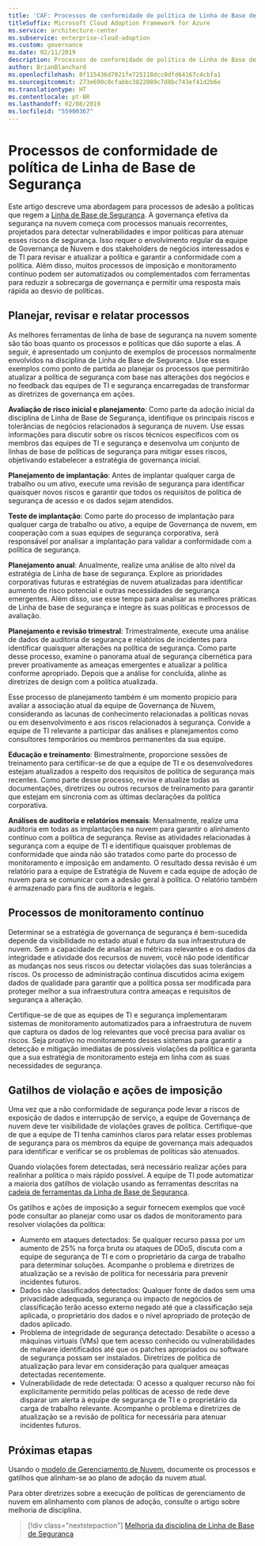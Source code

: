 ```yaml
---
title: 'CAF: Processos de conformidade de política de Linha de Base de Segurança'
titleSuffix: Microsoft Cloud Adoption Framework for Azure
ms.service: architecture-center
ms.subservice: enterprise-cloud-adoption
ms.custom: governance
ms.date: 02/11/2019
description: Processos de conformidade de política de Linha de Base de Segurança
author: BrianBlanchard
ms.openlocfilehash: 8f115436d7021fe725118dcc0dfd64167c4cbfa1
ms.sourcegitcommit: 273e690c0cfabbc3822089c7d8bc743ef41d2b6e
ms.translationtype: HT
ms.contentlocale: pt-BR
ms.lasthandoff: 02/08/2019
ms.locfileid: "55900367"
---
```

# <a name="security-baseline-policy-compliance-processes"></a>Processos de conformidade de política de Linha de Base de Segurança

Este artigo descreve uma abordagem para processos de adesão a políticas que regem a [Linha de Base de Segurança](./overview.md). A governança efetiva da segurança na nuvem começa com processos manuais recorrentes, projetados para detectar vulnerabilidades e impor políticas para atenuar esses riscos de segurança. Isso requer o envolvimento regular da equipe de Governança de Nuvem e dos stakeholders de negócios interessados e de TI para revisar e atualizar a política e garantir a conformidade com a política. Além disso, muitos processos de imposição e monitoramento contínuo podem ser automatizados ou complementados com ferramentas para reduzir a sobrecarga de governança e permitir uma resposta mais rápida ao desvio de políticas.

## <a name="planning-review-and-reporting-processes"></a>Planejar, revisar e relatar processos

As melhores ferramentas de linha de base de segurança na nuvem somente são tão boas quanto os processos e políticas que dão suporte a elas. A seguir, é apresentado um conjunto de exemplos de processos normalmente envolvidos na disciplina de Linha de Base de Segurança. Use esses exemplos como ponto de partida ao planejar os processos que permitirão atualizar a política de segurança com base nas alterações dos negócios e no feedback das equipes de TI e segurança encarregadas de transformar as diretrizes de governança em ações.

**Avaliação de risco inicial e planejamento**: Como parte da adoção inicial da disciplina de Linha de Base de Segurança, identifique os principais riscos e tolerâncias de negócios relacionados à segurança de nuvem. Use essas informações para discutir sobre os riscos técnicos específicos com os membros das equipes de TI e segurança e desenvolva um conjunto de linhas de base de políticas de segurança para mitigar esses riscos, objetivando estabelecer a estratégia de governança inicial.

**Planejamento de implantação**: Antes de implantar qualquer carga de trabalho ou um ativo, execute uma revisão de segurança para identificar quaisquer novos riscos e garantir que todos os requisitos de política de segurança de acesso e os dados sejam atendidos.

**Teste de implantação**: Como parte do processo de implantação para qualquer carga de trabalho ou ativo, a equipe de Governança de nuvem, em cooperação com a suas equipes de segurança corporativa, será responsável por analisar a implantação para validar a conformidade com a política de segurança.

**Planejamento anual**: Anualmente, realize uma análise de alto nível da estratégia de Linha de base de segurança. Explore as prioridades corporativas futuras e estratégias de nuvem atualizadas para identificar aumento de risco potencial e outras necessidades de segurança emergentes. Além disso, use esse tempo para analisar as melhores práticas de Linha de base de segurança e integre às suas políticas e processos de avaliação.

**Planejamento e revisão trimestral**: Trimestralmente, execute uma análise de dados de auditoria de segurança e relatórios de incidentes para identificar quaisquer alterações na política de segurança. Como parte desse processo, examine o panorama atual de segurança cibernética para prever proativamente as ameaças emergentes e atualizar a política conforme apropriado. Depois que a análise for concluída, alinhe as diretrizes de design com a política atualizada.

Esse processo de planejamento também é um momento propício para avaliar a associação atual da equipe de Governança de Nuvem, considerando as lacunas de conhecimento relacionadas a políticas novas ou em desenvolvimento e aos riscos relacionados à segurança. Convide a equipe de TI relevante a participar das análises e planejamentos como consultores temporários ou membros permanentes da sua equipe. 

**Educação e treinamento**: Bimestralmente, proporcione sessões de treinamento para certificar-se de que a equipe de TI e os desenvolvedores estejam atualizados a respeito dos requisitos de política de segurança mais recentes. Como parte desse processo, revise e atualize todas as documentações, diretrizes ou outros recursos de treinamento para garantir que estejam em sincronia com as últimas declarações da política corporativa.

**Análises de auditoria e relatórios mensais**: Mensalmente, realize uma auditoria em todas as implantações na nuvem para garantir o alinhamento contínuo com a política de segurança. Revise as atividades relacionadas à segurança com a equipe de TI e identifique quaisquer problemas de conformidade que ainda não são tratados como parte do processo de monitoramento e imposição em andamento. O resultado dessa revisão é um relatório para a equipe de Estratégia de Nuvem e cada equipe de adoção de nuvem para se comunicar com a adesão geral à política. O relatório também é armazenado para fins de auditoria e legais.

## <a name="ongoing-monitoring-processes"></a>Processos de monitoramento contínuo

Determinar se a estratégia de governança de segurança é bem-sucedida depende da visibilidade no estado atual e futuro da sua infraestrutura de nuvem. Sem a capacidade de analisar as métricas relevantes e os dados da integridade e atividade dos recursos de nuvem, você não pode identificar as mudanças nos seus riscos ou detectar violações das suas tolerâncias a riscos. Os processo de administração contínua discutidos acima exigem dados de qualidade para garantir que a política possa ser modificada para proteger melhor a sua infraestrutura contra ameaças e requisitos de segurança a alteração.

Certifique-se de que as equipes de TI e segurança implementaram sistemas de monitoramento automatizados para a infraestrutura de nuvem que captura os dados de log relevantes que você precisa para avaliar os riscos. Seja proativo no monitoramento desses sistemas para garantir a detecção e mitigação imediatas de possíveis violações da política e garanta que a sua estratégia de monitoramento esteja em linha com as suas necessidades de segurança.

## <a name="violation-triggers-and-enforcement-actions"></a>Gatilhos de violação e ações de imposição

Uma vez que a não conformidade de segurança pode levar a riscos de exposição de dados e interrupção de serviço, a equipe de Governança de nuvem deve ter visibilidade de violações graves de política. Certifique-que de que a equipe de TI tenha caminhos claros para relatar esses problemas de segurança para os membros da equipe de governança mais adequados para identificar e verificar se os problemas de políticas são atenuados.  

Quando violações forem detectadas, será necessário realizar ações para realinhar a política o mais rápido possível. A equipe de TI pode automatizar a maioria dos gatilhos de violação usando as ferramentas descritas na [cadeia de ferramentas da Linha de Base de Segurança](toolchain.md).

Os gatilhos e ações de imposição a seguir fornecem exemplos que você pode consultar ao planejar como usar os dados de monitoramento para resolver violações da política:

- Aumento em ataques detectados: Se qualquer recurso passa por um aumento de 25% na força bruta ou ataques de DDoS, discuta com a equipe de segurança de TI e com o proprietário da carga de trabalho para determinar soluções. Acompanhe o problema e diretrizes de atualização se a revisão de política for necessária para prevenir incidentes futuros.
- Dados não classificados detectados: Qualquer fonte de dados sem uma privacidade adequada, segurança ou impacto de negócios de classificação terão acesso externo negado até que a classificação seja aplicada, o proprietário dos dados e o nível apropriado de proteção de dados aplicado.
- Problema de integridade de segurança detectado: Desabilite o acesso a máquinas virtuais (VMs) que tem acesso conhecido ou vulnerabilidades de malware identificados até que os patches apropriados ou software de segurança possam ser instalados. Diretrizes de política de atualização para levar em consideração para qualquer ameaças detectadas recentemente.
- Vulnerabilidade de rede detectada: O acesso a qualquer recurso não foi explicitamente permitido pelas políticas de acesso de rede deve disparar um alerta à equipe de segurança de TI e o proprietário da carga de trabalho relevante. Acompanhe o problema e diretrizes de atualização se a revisão de política for necessária para atenuar incidentes futuros.

## <a name="next-steps"></a>Próximas etapas

Usando o [modelo de Gerenciamento de Nuvem](./template.md), documente os processos e gatilhos que alinham-se ao plano de adoção da nuvem atual.

Para obter diretrizes sobre a execução de políticas de gerenciamento de nuvem em alinhamento com planos de adoção, consulte o artigo sobre melhoria de disciplina.

> [!div class="nextstepaction"]
> [Melhoria da disciplina de Linha de Base de Segurança](./discipline-improvement.md)
